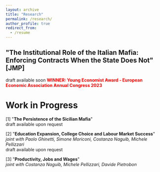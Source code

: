 ```yaml
---
layout: archive
title: "Research"
permalink: /research/
author_profile: true
redirect_from:
  - /resume
---
```


## "The Institutional Role of the Italian Mafia: Enforcing Contracts When the State Does Not" [JMP] 
draft available soon
<span style="color:red">**WINNER: Young Economist Award - European Economic Association Annual Congress 2023**</span>

# Work in Progress 
[1] "**The Persistence of the Sicilian Mafia**" <br />
draft available upon request

[2] "**Education Expansion, College Choice and Labour Market Success**" <br />
*joint with Paolo Ghinetti, Simone Moriconi, Costanza Naguib, Michele Pellizzari* <br />
draft available upon request

[3] "**Productivity, Jobs and Wages**" <br />
*joint with Costanza Naguib, Michele Pellizzari, Davide Pietrobon*
